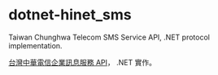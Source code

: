 # dotnet-hinet_sms
Taiwan Chunghwa Telecom SMS Service API, .NET protocol implementation.

[台灣中華電信企業訊息服務 API](https://sms.hinet.net/new/sent_program.htm)， .NET 實作。

